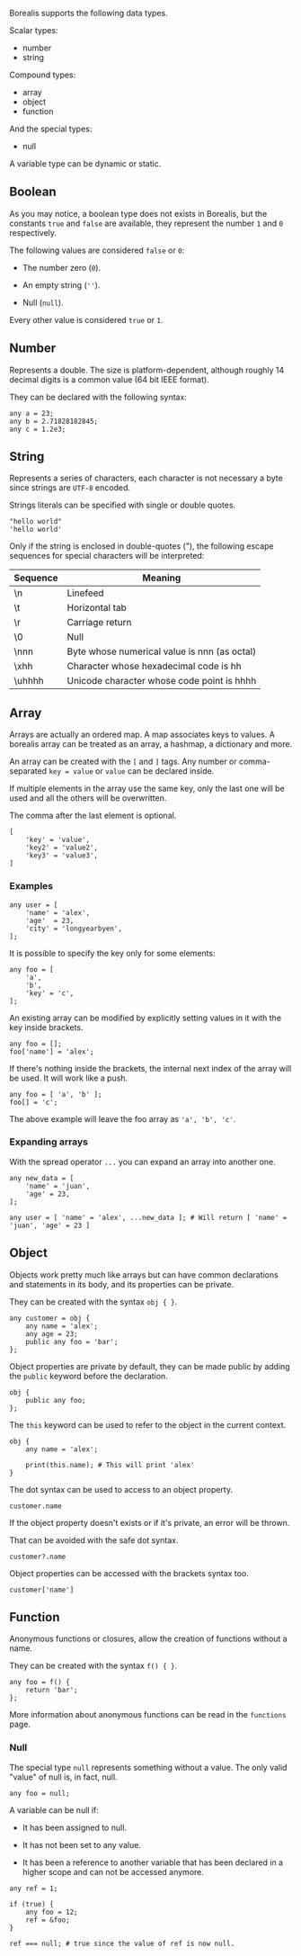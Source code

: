 Borealis supports the following data types.

Scalar types:

* number
* string

Compound types:

* array
* object
* function

And the special types:

* null

A variable type can be dynamic or static.

## Boolean

As you may notice, a boolean type does not exists in Borealis, but the constants `true` and `false` are available, they represent the number `1` and `0` respectively.

The following values are considered `false` or `0`:

* The number zero (`0`).

* An empty string (`''`).

* Null (`null`).

Every other value is considered `true` or `1`.

## Number

Represents a double. The size is platform-dependent, although roughly 14 decimal digits is a common value (64 bit IEEE format).

They can be declared with the following syntax:

```borealis
any a = 23;
any b = 2.71828182845;
any c = 1.2e3;
```

## String

Represents a series of characters, each character is not necessary a byte since strings are `UTF-8` encoded.

Strings literals can be specified with single or double quotes.

```borealis
"hello world"
'hello world'
```

Only if the string is enclosed in double-quotes ("), the following escape sequences for special characters will be interpreted:

| Sequence | Meaning                                      |
|----------|----------------------------------------------|
| \n       | Linefeed                                     |
| \t       | Horizontal tab                               |
| \r       | Carriage return                              |
| \0       | Null                                         |
| \nnn     | Byte whose numerical value is nnn (as octal) |
| \xhh     | Character whose hexadecimal code is hh       |
| \uhhhh   | Unicode character whose code point is hhhh   |

## Array

Arrays are actually an ordered map. A map associates keys to values. A borealis array can be treated as an array, a hashmap, a dictionary and more.

An array can be created with the `[` and `]` tags. Any number or comma-separated `key = value` or `value` can be declared inside.

If multiple elements in the array use the same key, only the last one will be used and all the others will be overwritten.

The comma after the last element is optional.

```borealis
[
    'key' = 'value',
    'key2' = 'value2',
    'key3' = 'value3',
]
```

### Examples

```borealis
any user = [
    'name' = 'alex',
    'age'  = 23,
    'city' = 'longyearbyen',
];
```

It is possible to specify the key only for some elements:

```borealis
any foo = [
    'a',
    'b',
    'key' = 'c',
];
```

An existing array can be modified by explicitly setting values in it with the key inside brackets.

```borealis
any foo = [];
foo['name'] = 'alex';
```

If there's nothing inside the brackets, the internal next index of the array will be used. It will work like a push.

```borealis
any foo = [ 'a', 'b' ];
foo[] = 'c';
```

The above example will leave the foo array as `'a', 'b', 'c'`.

### Expanding arrays

With the spread operator `...` you can expand an array into another one.

```borealis
any new_data = [
    'name' = 'juan',
    'age' = 23,
];

any user = [ 'name' = 'alex', ...new_data ]; # Will return [ 'name' = 'juan', 'age' = 23 ]
```

## Object

Objects work pretty much like arrays but can have common declarations and statements in its body, and its properties can be private.

They can be created with the syntax `obj { }`.

```borealis
any customer = obj {
    any name = 'alex';
    any age = 23;
    public any foo = 'bar';
};
```

Object properties are private by default, they can be made public by adding the `public` keyword before the declaration.

```borealis
obj {
    public any foo;
};
```

The `this` keyword can be used to refer to the object in the current context.

```borealis
obj {
    any name = 'alex';

    print(this.name); # This will print 'alex'
}
```

The dot syntax can be used to access to an object property.

```borealis
customer.name
```

If the object property doesn't exists or if it's private, an error will be thrown.

That can be avoided with the safe dot syntax.

```borealis
customer?.name
```

Object properties can be accessed with the brackets syntax too.

```borealis
customer['name']
```

## Function

Anonymous functions or closures, allow the creation of functions without a name.

They can be created with the syntax `f() { }`.

```borealis
any foo = f() {
    return 'bar';
};
```

More information about anonymous functions can be read in the `functions` page.

### Null

The special type `null` represents something without a value. The only valid "value" of null is, in fact, null.

```borealis
any foo = null;
```

A variable can be null if:

* It has been assigned to null.

* It has not been set to any value.

* It has been a reference to another variable that has been declared in a higher scope and can not be accessed anymore.

```borealis
any ref = 1;

if (true) {
    any foo = 12;
    ref = &foo;
}

ref === null; # true since the value of ref is now null.
```
